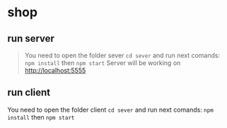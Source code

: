 # shop
## run server
>You need to open the folder sever ```cd sever``` and run next comands: ```npm install``` then ```npm start```
>Server will be working on <http://localhost:5555>
## run client
You need to open the folder client ```cd sever``` and run next comands: ```npm install``` then ```npm start```
